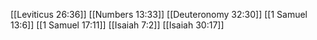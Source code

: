 [[Leviticus 26:36]]
[[Numbers 13:33]]
[[Deuteronomy 32:30]]
[[1 Samuel 13:6]]
[[1 Samuel 17:11]]
[[Isaiah 7:2]]
[[Isaiah 30:17]]
